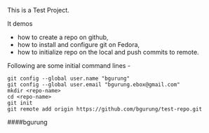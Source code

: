 This is a Test Project.

It demos 

- how to create a repo on github,
- how to install and configure git on Fedora,
- how to initialize repo on the local and push commits to remote.

Following are some initial command lines -

    git config --global user.name "bgurung"
    git config --global user.email "bgurung.ebox@gmail.com"
    mkdir <repo-name>
    cd <repo-name>
    git init
    git remote add origin https://github.com/bgurung/test-repo.git

####bgurung
